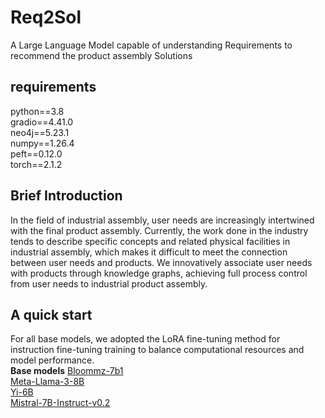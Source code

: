 # Req2Sol
A Large Language Model capable of understanding Requirements to recommend the product assembly Solutions
## requirements
python==3.8 <br>
gradio==4.41.0 <br>
neo4j==5.23.1 <br>
numpy==1.26.4 <br>
peft==0.12.0 <br>
torch==2.1.2 <br>
## Brief Introduction
In the field of industrial assembly, user needs are increasingly intertwined with the final product assembly. Currently, the work done in the industry tends to describe specific concepts and related physical facilities in industrial assembly, which makes it difficult to meet the connection between user needs and products. We innovatively associate user needs with products through knowledge graphs, achieving full process control from user needs to industrial product assembly.
## A quick start
For all base models, we adopted the LoRA fine-tuning method for instruction fine-tuning training to balance computational resources and model performance. <br>
**Base models**
[Bloommz-7b1](URL "[Bloommz-7b1](https://modelscope.cn/models/AI-ModelScope/bloomz-7b1)") <br>
[Meta-Llama-3-8B](URL "[Meta-Llama-3-8B](https://modelscope.cn/models/LLM-Research/Meta-Llama-3-8B)") <br>
[Yi-6B](URL "[Yi-6B](https://modelscope.cn/models/01ai/Yi-6B)") <br>
[Mistral-7B-Instruct-v0.2](URL "[Mistral-7B-Instruct-v0.2](https://modelscope.cn/models/AI-ModelScope/Mistral-7B-Instruct-v0.2)") <br>


